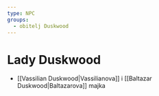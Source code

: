 ```yaml
---
type: NPC
groups:
  - obitelj Duskwood
---
```

# Lady Duskwood

* [[Vassilian Duskwood|Vassilianova]] i [[Baltazar Duskwood|Baltazarova]] majka